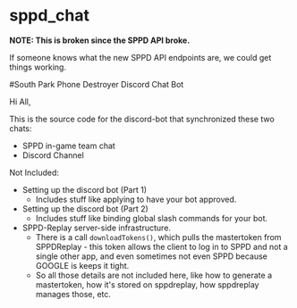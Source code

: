 # sppd_chat

**NOTE: This is broken since the SPPD API broke.**

If someone knows what the new SPPD API endpoints are, we could get things working.

#South Park Phone Destroyer Discord Chat Bot
 
Hi All,

This is the source code for the discord-bot that synchronized these two chats:
* SPPD in-game team chat
* Discord Channel

Not Included:
* Setting up the discord bot (Part 1)
	- Includes stuff like applying to have your bot approved.
* Setting up the discord bot (Part 2)
	- Includes stuff like binding global slash commands for your bot.
* SPPD-Replay server-side infrastructure.
	- There is a call `downloadTokens()`, which pulls the mastertoken from SPPDReplay - this token allows the client to log in to SPPD and not a single other app, and even sometimes not even SPPD because GOOGLE is keeps it tight.
	- So all those details are not included here, like how to generate a mastertoken, how it's stored on sppdreplay, how sppdreplay manages those, etc.